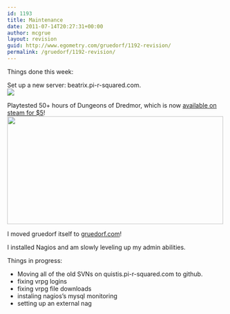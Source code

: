 ```yaml
---
id: 1193
title: Maintenance
date: 2011-07-14T20:27:31+00:00
author: mcgrue
layout: revision
guid: http://www.egometry.com/gruedorf/1192-revision/
permalink: /gruedorf/1192-revision/
---
```

Things done this week:

Set up a new server: beatrix.pi-r-squared.com.  
<img class="aligncenter" src=http://beatrix.pi-r-squared.com/beatrix.jpg>

Playtested 50+ hours of Dungeons of Dredmor, which is now <a href=http://store.steampowered.com/app/98800>available on steam for $5</a>!<img alt="" src="http://cdn.gaslampgames.com/blog/wp-content/uploads/2011/07/dredlaunch.jpg" title="Dread more!" class="aligncenter" width="500" height="250" /> 

I moved gruedorf itself to [gruedorf.com](http://gruedorf.com "Gruedorf!")!

I installed Nagios and am slowly leveling up my admin abilities.

Things in progress:  
* Moving all of the old SVNs on quistis.pi-r-squared.com to github.  
* fixing vrpg logins  
* fixing vrpg file downloads  
* instaling nagios&#8217;s mysql monitoring  
* setting up an external nag
